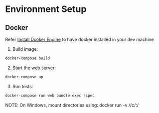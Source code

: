# Environment Setup

## Docker

Refer [Install Dcoker Engine](https://docs.docker.com/engine/installation/)  to have docker installed in your dev machine
1. Build image:

  ```sh
  docker-compose build
  ```

2. Start the web server:

  ```sh
  docker-compose up
  ```

3. Run tests:

  ```sh
  docker-compose run web bundle exec rspec
  ```

NOTE: On Windows, mount directories using:
docker run -v //c/<path>:/<container path>
